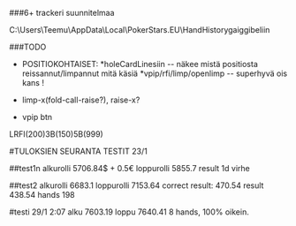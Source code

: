 ###6+ trackeri suunnitelmaa

C:\Users\Teemu\AppData\Local\PokerStars.EU\HandHistorygaiggibeliin

###TODO

- POSITIOKOHTAISET:
    *holeCardLinesiin -- näkee mistä positiosta reissannut/limpannut mitä käsiä
    *vpip/rfi/limp/openlimp -- superhyvä ois kans !

- limp-x(fold-call-raise?), raise-x?
- vpip btn



LRFI(200)3B(150)5B(999)




#TULOKSIEN SEURANTA TESTIT 23/1


##test1n
alkurolli 5706.84$ + 0.5€
loppurolli 5855.7
result 1d virhe

##test2
alkurolli 6683.1
loppurolli 7153.64
correct result: 470.54
result 438.54
hands 198

#testi 29/1 2:07
alku 7603.19
loppu 7640.41
8 hands, 100% oikein.



